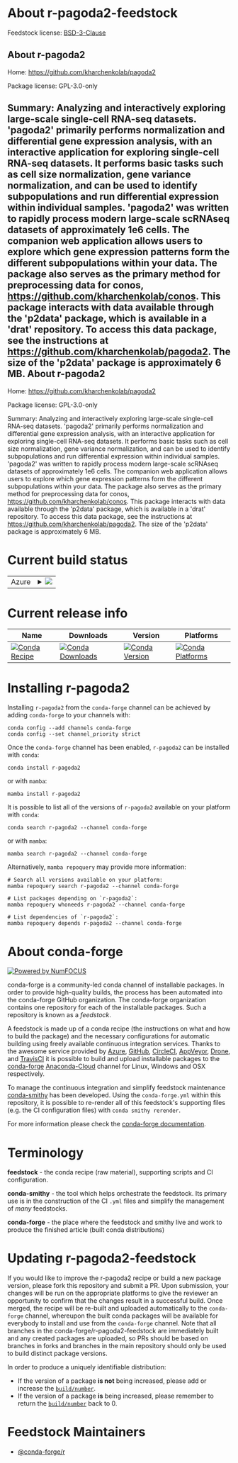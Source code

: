About r-pagoda2-feedstock
=========================

Feedstock license: [BSD-3-Clause](https://github.com/conda-forge/r-pagoda2-feedstock/blob/main/LICENSE.txt)

About r-pagoda2
---------------

Home: https://github.com/kharchenkolab/pagoda2

Package license: GPL-3.0-only

Summary: Analyzing and interactively exploring large-scale single-cell RNA-seq datasets. 'pagoda2' primarily performs normalization and differential gene expression analysis, with an interactive application for exploring single-cell RNA-seq datasets. It performs basic tasks such as cell size normalization, gene variance normalization, and can be used to identify subpopulations and run differential expression within individual samples. 'pagoda2' was written to rapidly process modern large-scale scRNAseq datasets of approximately 1e6 cells. The companion web application allows users to explore which gene expression patterns form the different subpopulations within your data. The package also serves as the primary method for preprocessing data for conos, <https://github.com/kharchenkolab/conos>. This package interacts with data available through the 'p2data' package, which is available in a 'drat' repository. To access this data package, see the instructions at <https://github.com/kharchenkolab/pagoda2>. The size of the 'p2data' package is approximately 6 MB.
About r-pagoda2
---------------

Home: https://github.com/kharchenkolab/pagoda2

Package license: GPL-3.0-only

Summary: Analyzing and interactively exploring large-scale single-cell RNA-seq datasets. 'pagoda2' primarily performs normalization and differential gene expression analysis, with an interactive application for exploring single-cell RNA-seq datasets. It performs basic tasks such as cell size normalization, gene variance normalization, and can be used to identify subpopulations and run differential expression within individual samples. 'pagoda2' was written to rapidly process modern large-scale scRNAseq datasets of approximately 1e6 cells. The companion web application allows users to explore which gene expression patterns form the different subpopulations within your data. The package also serves as the primary method for preprocessing data for conos, <https://github.com/kharchenkolab/conos>. This package interacts with data available through the 'p2data' package, which is available in a 'drat' repository. To access this data package, see the instructions at <https://github.com/kharchenkolab/pagoda2>. The size of the 'p2data' package is approximately 6 MB.

Current build status
====================


<table>
    
  <tr>
    <td>Azure</td>
    <td>
      <details>
        <summary>
          <a href="https://dev.azure.com/conda-forge/feedstock-builds/_build/latest?definitionId=16246&branchName=main">
            <img src="https://dev.azure.com/conda-forge/feedstock-builds/_apis/build/status/r-pagoda2-feedstock?branchName=main">
          </a>
        </summary>
        <table>
          <thead><tr><th>Variant</th><th>Status</th></tr></thead>
          <tbody><tr>
              <td>linux_64_r_base4.2</td>
              <td>
                <a href="https://dev.azure.com/conda-forge/feedstock-builds/_build/latest?definitionId=16246&branchName=main">
                  <img src="https://dev.azure.com/conda-forge/feedstock-builds/_apis/build/status/r-pagoda2-feedstock?branchName=main&jobName=linux&configuration=linux%20linux_64_r_base4.2" alt="variant">
                </a>
              </td>
            </tr><tr>
              <td>linux_64_r_base4.3</td>
              <td>
                <a href="https://dev.azure.com/conda-forge/feedstock-builds/_build/latest?definitionId=16246&branchName=main">
                  <img src="https://dev.azure.com/conda-forge/feedstock-builds/_apis/build/status/r-pagoda2-feedstock?branchName=main&jobName=linux&configuration=linux%20linux_64_r_base4.3" alt="variant">
                </a>
              </td>
            </tr><tr>
              <td>osx_64_r_base4.2</td>
              <td>
                <a href="https://dev.azure.com/conda-forge/feedstock-builds/_build/latest?definitionId=16246&branchName=main">
                  <img src="https://dev.azure.com/conda-forge/feedstock-builds/_apis/build/status/r-pagoda2-feedstock?branchName=main&jobName=osx&configuration=osx%20osx_64_r_base4.2" alt="variant">
                </a>
              </td>
            </tr><tr>
              <td>osx_64_r_base4.3</td>
              <td>
                <a href="https://dev.azure.com/conda-forge/feedstock-builds/_build/latest?definitionId=16246&branchName=main">
                  <img src="https://dev.azure.com/conda-forge/feedstock-builds/_apis/build/status/r-pagoda2-feedstock?branchName=main&jobName=osx&configuration=osx%20osx_64_r_base4.3" alt="variant">
                </a>
              </td>
            </tr><tr>
              <td>win_64</td>
              <td>
                <a href="https://dev.azure.com/conda-forge/feedstock-builds/_build/latest?definitionId=16246&branchName=main">
                  <img src="https://dev.azure.com/conda-forge/feedstock-builds/_apis/build/status/r-pagoda2-feedstock?branchName=main&jobName=win&configuration=win%20win_64_" alt="variant">
                </a>
              </td>
            </tr>
          </tbody>
        </table>
      </details>
    </td>
  </tr>
</table>

Current release info
====================

| Name | Downloads | Version | Platforms |
| --- | --- | --- | --- |
| [![Conda Recipe](https://img.shields.io/badge/recipe-r--pagoda2-green.svg)](https://anaconda.org/conda-forge/r-pagoda2) | [![Conda Downloads](https://img.shields.io/conda/dn/conda-forge/r-pagoda2.svg)](https://anaconda.org/conda-forge/r-pagoda2) | [![Conda Version](https://img.shields.io/conda/vn/conda-forge/r-pagoda2.svg)](https://anaconda.org/conda-forge/r-pagoda2) | [![Conda Platforms](https://img.shields.io/conda/pn/conda-forge/r-pagoda2.svg)](https://anaconda.org/conda-forge/r-pagoda2) |

Installing r-pagoda2
====================

Installing `r-pagoda2` from the `conda-forge` channel can be achieved by adding `conda-forge` to your channels with:

```
conda config --add channels conda-forge
conda config --set channel_priority strict
```

Once the `conda-forge` channel has been enabled, `r-pagoda2` can be installed with `conda`:

```
conda install r-pagoda2
```

or with `mamba`:

```
mamba install r-pagoda2
```

It is possible to list all of the versions of `r-pagoda2` available on your platform with `conda`:

```
conda search r-pagoda2 --channel conda-forge
```

or with `mamba`:

```
mamba search r-pagoda2 --channel conda-forge
```

Alternatively, `mamba repoquery` may provide more information:

```
# Search all versions available on your platform:
mamba repoquery search r-pagoda2 --channel conda-forge

# List packages depending on `r-pagoda2`:
mamba repoquery whoneeds r-pagoda2 --channel conda-forge

# List dependencies of `r-pagoda2`:
mamba repoquery depends r-pagoda2 --channel conda-forge
```


About conda-forge
=================

[![Powered by
NumFOCUS](https://img.shields.io/badge/powered%20by-NumFOCUS-orange.svg?style=flat&colorA=E1523D&colorB=007D8A)](https://numfocus.org)

conda-forge is a community-led conda channel of installable packages.
In order to provide high-quality builds, the process has been automated into the
conda-forge GitHub organization. The conda-forge organization contains one repository
for each of the installable packages. Such a repository is known as a *feedstock*.

A feedstock is made up of a conda recipe (the instructions on what and how to build
the package) and the necessary configurations for automatic building using freely
available continuous integration services. Thanks to the awesome service provided by
[Azure](https://azure.microsoft.com/en-us/services/devops/), [GitHub](https://github.com/),
[CircleCI](https://circleci.com/), [AppVeyor](https://www.appveyor.com/),
[Drone](https://cloud.drone.io/welcome), and [TravisCI](https://travis-ci.com/)
it is possible to build and upload installable packages to the
[conda-forge](https://anaconda.org/conda-forge) [Anaconda-Cloud](https://anaconda.org/)
channel for Linux, Windows and OSX respectively.

To manage the continuous integration and simplify feedstock maintenance
[conda-smithy](https://github.com/conda-forge/conda-smithy) has been developed.
Using the ``conda-forge.yml`` within this repository, it is possible to re-render all of
this feedstock's supporting files (e.g. the CI configuration files) with ``conda smithy rerender``.

For more information please check the [conda-forge documentation](https://conda-forge.org/docs/).

Terminology
===========

**feedstock** - the conda recipe (raw material), supporting scripts and CI configuration.

**conda-smithy** - the tool which helps orchestrate the feedstock.
                   Its primary use is in the construction of the CI ``.yml`` files
                   and simplify the management of *many* feedstocks.

**conda-forge** - the place where the feedstock and smithy live and work to
                  produce the finished article (built conda distributions)


Updating r-pagoda2-feedstock
============================

If you would like to improve the r-pagoda2 recipe or build a new
package version, please fork this repository and submit a PR. Upon submission,
your changes will be run on the appropriate platforms to give the reviewer an
opportunity to confirm that the changes result in a successful build. Once
merged, the recipe will be re-built and uploaded automatically to the
`conda-forge` channel, whereupon the built conda packages will be available for
everybody to install and use from the `conda-forge` channel.
Note that all branches in the conda-forge/r-pagoda2-feedstock are
immediately built and any created packages are uploaded, so PRs should be based
on branches in forks and branches in the main repository should only be used to
build distinct package versions.

In order to produce a uniquely identifiable distribution:
 * If the version of a package **is not** being increased, please add or increase
   the [``build/number``](https://docs.conda.io/projects/conda-build/en/latest/resources/define-metadata.html#build-number-and-string).
 * If the version of a package **is** being increased, please remember to return
   the [``build/number``](https://docs.conda.io/projects/conda-build/en/latest/resources/define-metadata.html#build-number-and-string)
   back to 0.

Feedstock Maintainers
=====================

* [@conda-forge/r](https://github.com/conda-forge/r/)

